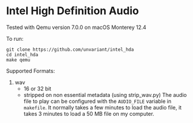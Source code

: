 # Intel High Definition Audio
Tested with Qemu version 7.0.0 on macOS Monterey 12.4

To run:
```
git clone https://github.com/unvariant/intel_hda
cd intel_hda
make qemu
```

Supported Formats:
1. wav
    - 16 or 32 bit
    - stripped on non essential metadata (using strip_wav.py)
The audio file to play can be configured with the `AUDIO_FILE` variable in `makefile`.
It normally takes a few minutes to load the audio file, it takes 3 minutes to load a 50 MB file on my computer.